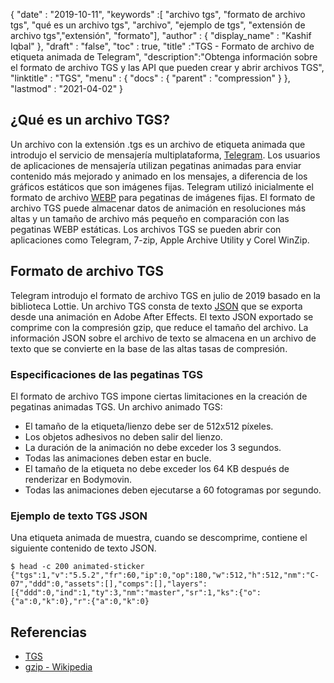 {
  "date" : "2019-10-11",
  "keywords" :[ "archivo tgs", "formato de archivo tgs", "qué es un archivo tgs", "archivo", "ejemplo de tgs", "extensión de archivo tgs","extensión", "formato"],
  "author" : {
    "display_name" : "Kashif Iqbal"
},
  "draft" : "false",
  "toc" : true,
  "title" :"TGS - Formato de archivo de etiqueta animada de Telegram",
  "description":"Obtenga información sobre el formato de archivo TGS y las API que pueden crear y abrir archivos TGS",
  "linktitle" : "TGS",
  "menu" : {
    "docs" : {
      "parent" : "compression"
}
},
  "lastmod" : "2021-04-02"
}

## ¿Qué es un archivo TGS?

Un archivo con la extensión .tgs es un archivo de etiqueta animada que introdujo el servicio de mensajería multiplataforma, [Telegram](https://core.telegram.org/stickers#animated-stickers). Los usuarios de aplicaciones de mensajería utilizan pegatinas animadas para enviar contenido más mejorado y animado en los mensajes, a diferencia de los gráficos estáticos que son imágenes fijas. Telegram utilizó inicialmente el formato de archivo [WEBP](/es/image/webp/) para pegatinas de imágenes fijas. El formato de archivo TGS puede almacenar datos de animación en resoluciones más altas y un tamaño de archivo más pequeño en comparación con las pegatinas WEBP estáticas. Los archivos TGS se pueden abrir con aplicaciones como Telegram, 7-zip, Apple Archive Utility y Corel WinZip.

## Formato de archivo TGS

Telegram introdujo el formato de archivo TGS en julio de 2019 basado en la biblioteca Lottie. Un archivo TGS consta de texto [JSON](/es/web/json/) que se exporta desde una animación en Adobe After Effects. El texto JSON exportado se comprime con la compresión gzip, que reduce el tamaño del archivo. La información JSON sobre el archivo de texto se almacena en un archivo de texto que se convierte en la base de las altas tasas de compresión.

### Especificaciones de las pegatinas TGS

El formato de archivo TGS impone ciertas limitaciones en la creación de pegatinas animadas TGS. Un archivo animado TGS:

* El tamaño de la etiqueta/lienzo debe ser de 512х512 píxeles.
* Los objetos adhesivos no deben salir del lienzo.
* La duración de la animación no debe exceder los 3 segundos.
* Todas las animaciones deben estar en bucle.
* El tamaño de la etiqueta no debe exceder los 64 KB después de renderizar en Bodymovin.
* Todas las animaciones deben ejecutarse a 60 fotogramas por segundo.

### Ejemplo de texto TGS JSON

Una etiqueta animada de muestra, cuando se descomprime, contiene el siguiente contenido de texto JSON.
```
$ head -c 200 animated-sticker
{"tgs":1,"v":"5.5.2","fr":60,"ip":0,"op":180,"w":512,"h":512,"nm":"C-07","ddd":0,"assets":[],"comps":[],"layers":[{"ddd":0,"ind":1,"ty":3,"nm":"master","sr":1,"ks":{"o":{"a":0,"k":0},"r":{"a":0,"k":0}
```
## Referencias ##

* [TGS](https://core.telegram.org/stickers#animated-stickers)
* [gzip - Wikipedia](https://en.wikipedia.org/wiki/Gzip)

